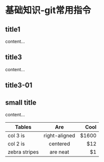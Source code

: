 # 基础知识-git常用指令
## title1
content...

## title3
content...

## title3-01

## small title
content...

<Common-Democode title="基本用法" description="基本按钮用法">
  <text-text1></text-text1>
  <highlight-code slot="codeText" lang="vue">
    <template>
      <div class="demo-button">
        <div>
          <dt-button>默认按钮</dt-button>
          <dt-button type="primary">主要按钮</dt-button>
          <dt-button type="success">成功按钮</dt-button>
          <dt-button type="info">信息按钮</dt-button>
          <dt-button type="warning">警告按钮</dt-button>
          <dt-button type="danger">危险按钮</dt-button>
        </div>
      </div>
    </template>
    <script>
      export default {
        data(){
          return {
            loading:false,
            finished:false,
            data:'loading',
            page:1,
            pageSize:10,
          }
        },
      }
    </script>
  </highlight-code>
</Common-Democode>

| Tables    | Are      | Cool |
| ------------- |:-------------:| -----:|
| col 3 is   | right-aligned | $1600 |
| col 2 is   | centered   |  $12 |
| zebra stripes | are neat   |  $1 |